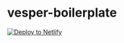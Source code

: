 # vesper-boilerplate

<a href="https://app.netlify.com/start/deploy?repository=https://github.com/hungryram/vesper-boilerplate"><img src="https://www.netlify.com/img/deploy/button.svg" alt="Deploy to Netlify"></a>

